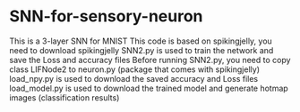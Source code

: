 # SNN-for-sensory-neuron
This is a 3-layer SNN for MNIST
This code is based on spikingjelly, you need to download spikingjelly
SNN2.py is used to train the network and save the Loss and accuracy files
Before running SNN2.py, you need to copy class LIFNode2 to neuron.py (package that comes with spikingjelly)
load_npy.py is used to download the saved accuracy and Loss files
load_model.py is used to download the trained model and generate hotmap images (classification results)
